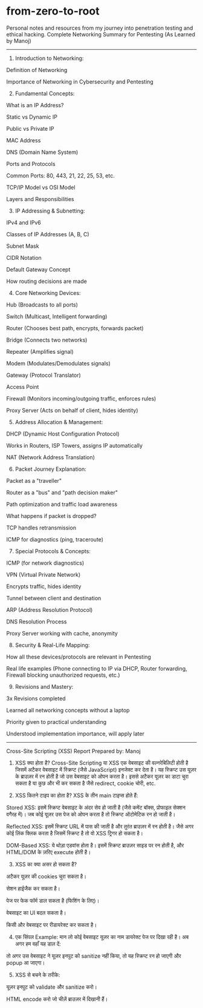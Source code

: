 # from-zero-to-root
Personal notes and resources from my journey into penetration testing and ethical hacking.
Complete Networking Summary for Pentesting (As Learned by Manoj)


---

1. Introduction to Networking:

Definition of Networking

Importance of Networking in Cybersecurity and Pentesting


2. Fundamental Concepts:

What is an IP Address?

Static vs Dynamic IP

Public vs Private IP


MAC Address

DNS (Domain Name System)

Ports and Protocols

Common Ports: 80, 443, 21, 22, 25, 53, etc.


TCP/IP Model vs OSI Model

Layers and Responsibilities



3. IP Addressing & Subnetting:

IPv4 and IPv6

Classes of IP Addresses (A, B, C)

Subnet Mask

CIDR Notation

Default Gateway Concept

How routing decisions are made


4. Core Networking Devices:

Hub (Broadcasts to all ports)

Switch (Multicast, Intelligent forwarding)

Router (Chooses best path, encrypts, forwards packet)

Bridge (Connects two networks)

Repeater (Amplifies signal)

Modem (Modulates/Demodulates signals)

Gateway (Protocol Translator)

Access Point

Firewall (Monitors incoming/outgoing traffic, enforces rules)

Proxy Server (Acts on behalf of client, hides identity)


5. Address Allocation & Management:

DHCP (Dynamic Host Configuration Protocol)

Works in Routers, ISP Towers, assigns IP automatically


NAT (Network Address Translation)


6. Packet Journey Explanation:

Packet as a "traveller"

Router as a "bus" and "path decision maker"

Path optimization and traffic load awareness

What happens if packet is dropped?

TCP handles retransmission

ICMP for diagnostics (ping, traceroute)



7. Special Protocols & Concepts:

ICMP (for network diagnostics)

VPN (Virtual Private Network)

Encrypts traffic, hides identity

Tunnel between client and destination


ARP (Address Resolution Protocol)

DNS Resolution Process

Proxy Server working with cache, anonymity


8. Security & Real-Life Mapping:

How all these devices/protocols are relevant in Pentesting

Real life examples (Phone connecting to IP via DHCP, Router forwarding, Firewall blocking unauthorized requests, etc.)


9. Revisions and Mastery:

3x Revisions completed

Learned all networking concepts without a laptop

Priority given to practical understanding

Understood implementation importance, will apply later




---

Cross-Site Scripting (XSS) Report
Prepared by: Manoj

1. XSS क्या होता है?
Cross-Site Scripting या XSS एक वेबसाइट की वल्नरेबिलिटी होती है जिसमें अटैकर वेबसाइट में स्क्रिप्ट (जैसे JavaScript) इनजेक्ट कर देता है। यह स्क्रिप्ट उस यूज़र के ब्राउज़र में रन होती है जो उस वेबसाइट को ओपन करता है। इससे अटैकर यूज़र का डाटा चुरा सकता है या कुछ और भी कर सकता है जैसे redirect, cookie चोरी, etc.

2. XSS कितने टाइप का होता है?
XSS के तीन main टाइप्स होते हैं:

Stored XSS: इसमें स्क्रिप्ट वेबसाइट के अंदर सेव हो जाती है (जैसे कमेंट बॉक्स, प्रोफाइल सेक्शन वगैरह में)। जब कोई यूज़र उस पेज को ओपन करता है तो स्क्रिप्ट ऑटोमेटिक रन हो जाती है।

Reflected XSS: इसमें स्क्रिप्ट URL में पास की जाती है और तुरंत ब्राउज़र में रन होती है। जैसे अगर कोई लिंक क्लिक करता है जिसमें स्क्रिप्ट है तो वो XSS ट्रिगर हो सकता है।

DOM-Based XSS: ये थोड़ा एडवांस होता है। इसमें स्क्रिप्ट ब्राउज़र साइड पर रन होती है, और HTML/DOM के ज़रिए execute होती है।


3. XSS का क्या असर हो सकता है?

अटैकर यूज़र की cookies चुरा सकता है।

सेशन हाईजैक कर सकता है।

पेज पर फेक फॉर्म डाल सकता है (फिशिंग के लिए)।

वेबसाइट का UI बदल सकता है।

किसी और वेबसाइट पर रीडायरेक्ट कर सकता है।


4. एक सिंपल Example:
मान लो कोई वेबसाइट यूज़र का नाम डायरेक्ट पेज पर दिखा रही है। अब अगर हम वहाँ यह डाल दें:

<script>alert('XSS');</script>

तो अगर उस वेबसाइट ने यूज़र इनपुट को sanitize नहीं किया, तो यह स्क्रिप्ट रन हो जाएगी और popup आ जाएगा।

5. XSS से बचने के तरीके:

यूज़र इनपुट को validate और sanitize करो।

HTML encode करो जो चीज़ें ब्राउज़र में दिखानी हैं।

<script> जैसे tags को allow मत करो।

Content Security Policy (CSP) लगाओ।

Cookies को HTTPOnly और Secure बनाओ।


6. XSS टेस्ट करने के लिए कुछ टूल्स:

Burp Suite

OWASP ZAP

XSS Hunter

Browser Developer Tools


7. Conclusion:
XSS बहुत ही common vulnerability है, लेकिन अगर हम थोड़ी सी सावधानी रखें और secure coding करें, तो इससे आसानी से बचा जा सकता है। एक Penetration Tester के लिए यह बहुत जरूरी है कि उसे XSS के basics अच्छे से पता हों, तभी वो रियल वर्ल्ड में इसका सही इस्तेमाल कर सकता है।
